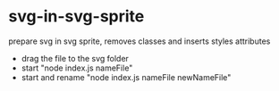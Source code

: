 # svg-in-svg-sprite
prepare svg in svg sprite, removes classes and inserts styles attributes

* drag the file to the svg folder
* start "node index.js nameFile"
* start and rename "node index.js nameFile newNameFile"
